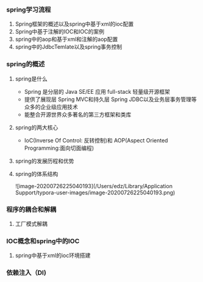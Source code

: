 ### spring学习流程

1. Spring框架的概述以及spring中基于xml的ioc配置
2. Spring中基于注解的IOC和IOC的案例
3. spring中的aop和基于xml和注解的aop配置
4. spring中的JdbcTemlate以及spring事务控制

### spring的概述

1. spring是什么

   - Spring 是分层的 Java SE/EE 应用 full-stack 轻量级开源框架
   - 提供了展现层 Spring MVC和持久层 Spring JDBC以及业务层事务管理等众多的企业级应用技术
   - 能整合开源世界众多著名的第三方框架和类库

2. spring的两大核心

   - IoC(Inverse Of Control: 反转控制)和 AOP(Aspect Oriented Programming:面向切面编程)

3. spring的发展历程和优势

4. spring的体系结构

   ![image-20200726225040193](/Users/edz/Library/Application Support/typora-user-images/image-20200726225040193.png)

### 程序的耦合和解耦

1. 工厂模式解耦



### IOC概念和spring中的IOC

1. spring中基于xml的ioc环境搭建

### 依赖注入（DI)